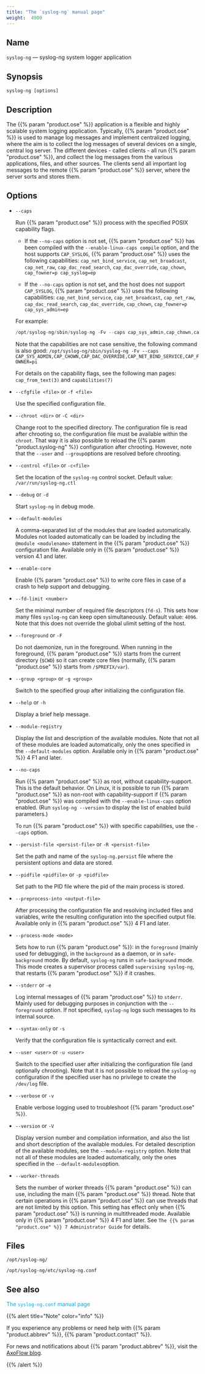```yaml
---
title: "The `syslog-ng` manual page"
weight:  4900
---
```

<!-- DISCLAIMER: This file is based on the syslog-ng Open Source Edition documentation https://github.com/balabit/syslog-ng-ose-guides/commit/2f4a52ee61d1ea9ad27cb4f3168b95408fddfdf2 and is used under the terms of The syslog-ng Open Source Edition Documentation License. The file has been modified by Axoflow. -->


<span id="syslog-ng.8"></span>


## Name

`syslog-ng` — syslog-ng system logger application



## Synopsis

`syslog-ng [options]`



## Description



The {{% param "product.ose" %}} application is a flexible and highly scalable system logging application. Typically, {{% param "product.ose" %}} is used to manage log messages and implement centralized logging, where the aim is to collect the log messages of several devices on a single, central log server. The different devices - called clients - all run {{% param "product.ose" %}}, and collect the log messages from the various applications, files, and other sources. The clients send all important log messages to the remote {{% param "product.ose" %}} server, where the server sorts and stores them.



## Options

- `--caps`
    
    Run {{% param "product.ose" %}} process with the specified POSIX capability flags.
    
    - If the `--no-caps` option is not set, {{% param "product.ose" %}} has been compiled with the `--enable-linux-caps compile` option, and the host supports `CAP_SYSLOG`, {{% param "product.ose" %}} uses the following capabilities: `cap_net_bind_service`, `cap_net_broadcast`, `cap_net_raw`, `cap_dac_read_search`, `cap_dac_override`, `cap_chown`, `cap_fowner=p cap_syslog=ep`
  
    - If the `--no-caps` option is not set, and the host does not support `CAP_SYSLOG`, {{% param "product.ose" %}} uses the following capabilities: `cap_net_bind_service`, `cap_net_broadcast`, `cap_net_raw`, `cap_dac_read_search`, `cap_dac_override`, `cap_chown`, `cap_fowner=p cap_sys_admin=ep`
    
    For example:
    
    ```c
    /opt/syslog-ng/sbin/syslog-ng -Fv --caps cap_sys_admin,cap_chown,cap_dac_override,cap_net_bind_service,cap_fowner=pi
    ```
    
    Note that the capabilities are not case sensitive, the following command is also good: `/opt/syslog-ng/sbin/syslog-ng -Fv --caps CAP_SYS_ADMIN,CAP_CHOWN,CAP_DAC_OVERRIDE,CAP_NET_BIND_SERVICE,CAP_FOWNER=pi`
    
    For details on the capability flags, see the following man pages: `cap_from_text(3)` and `capabilities(7)`

- `--cfgfile <file>` or `-f <file>`
    
    Use the specified configuration file.

- `--chroot <dir>` or `-C <dir>`
    
    Change root to the specified directory. The configuration file is read after chrooting so, the configuration file must be available within the `chroot`. That way it is also possible to reload the {{% param "product.syslog-ng" %}} configuration after chrooting. However, note that the `--user` and `--group`options are resolved before chrooting.

- `--control <file>` or `-c<file>`
    
    Set the location of the `syslog-ng` control socket. Default value: `/var/run/syslog-ng.ctl`

- `--debug` or `-d`
    
    Start `syslog-ng` in debug mode.

- `--default-modules`
    
    A comma-separated list of the modules that are loaded automatically. Modules not loaded automatically can be loaded by including the `@module <modulename>` statement in the {{% param "product.ose" %}} configuration file. Available only in {{% param "product.ose" %}} version 4.1 and later.

- `--enable-core`
    
    Enable {{% param "product.ose" %}} to write core files in case of a crash to help support and debugging.

- `--fd-limit <number>`
    
    Set the minimal number of required file descriptors (`fd-s`). This sets how many files `syslog-ng` can keep open simultaneously. Default value: `4096`. Note that this does not override the global ulimit setting of the host.

- `--foreground` or `-F`
    
    Do not daemonize, run in the foreground. When running in the foreground, {{% param "product.ose" %}} starts from the current directory (`$CWD`) so it can create core files (normally, {{% param "product.ose" %}} starts from `/$PREFIX/var`).

- `--group <group>` or `-g <group>`
    
    Switch to the specified group after initializing the configuration file.

- `--help` or `-h`
    
    Display a brief help message.

- `--module-registry`
    
    Display the list and description of the available modules. Note that not all of these modules are loaded automatically, only the ones specified in the `--default-modules` option. Available only in {{% param "product.ose" %}} 4 F1 and later.

- `--no-caps`
    
    Run {{% param "product.ose" %}} as root, without capability-support. This is the default behavior. On Linux, it is possible to run {{% param "product.ose" %}} as non-root with capability-support if {{% param "product.ose" %}} was compiled with the `--enable-linux-caps` option enabled. (Run `syslog-ng --version` to display the list of enabled build parameters.)
    
    To run {{% param "product.ose" %}} with specific capabilities, use the `--caps` option.

- `--persist-file <persist-file>` or `-R <persist-file>`
    
    Set the path and name of the `syslog-ng.persist` file where the persistent options and data are stored.

- `--pidfile <pidfile>` or `-p <pidfile>`
    
    Set path to the PID file where the pid of the main process is stored.

- `--preprocess-into <output-file>`
    
    After processing the configuration file and resolving included files and variables, write the resulting configuration into the specified output file. Available only in {{% param "product.ose" %}} 4 F1 and later.

- `--process-mode <mode>`
    
    Sets how to run {{% param "product.ose" %}}: in the `foreground` (mainly used for debugging), in the `background` as a daemon, or in `safe-background` mode. By default, `syslog-ng` runs in `safe-background` mode. This mode creates a supervisor process called `supervising syslog-ng`, that restarts {{% param "product.ose" %}} if it crashes.

- `--stderr` or `-e`

    Log internal messages of {{% param "product.ose" %}} to `stderr`. Mainly used for debugging purposes in conjunction with the `--foreground` option. If not specified, `syslog-ng` logs such messages to its internal source.

- `--syntax-only` or `-s`
    
    Verify that the configuration file is syntactically correct and exit.

- `--user <user>` or `-u <user>`
    
    Switch to the specified user after initializing the configuration file (and optionally chrooting). Note that it is not possible to reload the `syslog-ng` configuration if the specified user has no privilege to create the `/dev/log` file.

- `--verbose` or `-v`
    
    Enable verbose logging used to troubleshoot {{% param "product.ose" %}}.

- `--version` or `-V`
    
    Display version number and compilation information, and also the list and short description of the available modules. For detailed description of the available modules, see the `--module-registry` option. Note that not all of these modules are loaded automatically, only the ones specified in the `--default-modules`option.

- `--worker-threads`
    
    Sets the number of worker threads {{% param "product.ose" %}} can use, including the main {{% param "product.ose" %}} thread. Note that certain operations in {{% param "product.ose" %}} can use threads that are not limited by this option. This setting has effect only when {{% param "product.ose" %}} is running in multithreaded mode. Available only in {{% param "product.ose" %}} 4 F1 and later. See `The {{% param "product.ose" %}} 7 Administrator Guide` for details.

## Files

`/opt/syslog-ng/`

`/opt/syslog-ng/etc/syslog-ng.conf`



## See also

<span class="mcFormatColor" style="color: #04aada;">The `syslog-ng.conf` manual page</span>

{{% alert title="Note" color="info" %}}



If you experience any problems or need help with {{% param "product.abbrev" %}}, {{% param "product.contact" %}}.

For news and notifications about {{% param "product.abbrev" %}}, visit the [AxoFlow blog](https://axoflow.com/blog/).

{{% /alert %}}

